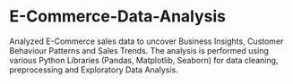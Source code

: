 # E-Commerce-Data-Analysis
Analyzed E-Commerce sales data to uncover Business Insights, Customer Behaviour Patterns and Sales Trends. The analysis is performed using various Python Libraries (Pandas, Matplotlib, Seaborn) for data cleaning, preprocessing and Exploratory Data Analysis.
